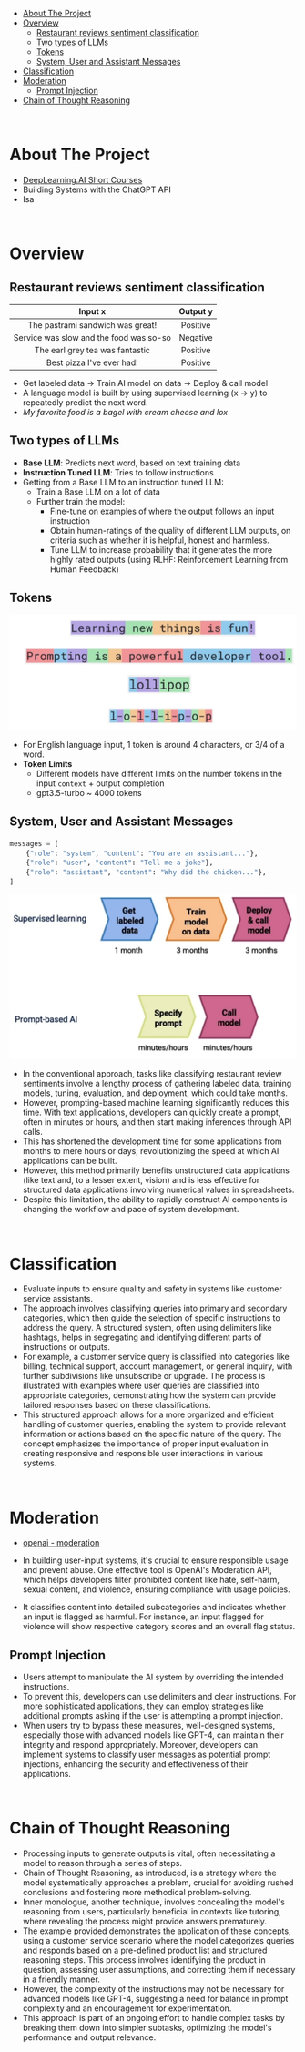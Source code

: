 - [About The Project](#about-the-project)
- [Overview](#overview)
  - [Restaurant reviews sentiment classification](#restaurant-reviews-sentiment-classification)
  - [Two types of LLMs](#two-types-of-llms)
  - [Tokens](#tokens)
  - [System, User and Assistant Messages](#system-user-and-assistant-messages)
- [Classification](#classification)
- [Moderation](#moderation)
  - [Prompt Injection](#prompt-injection)
- [Chain of Thought Reasoning](#chain-of-thought-reasoning)

&nbsp;

# About The Project

- [DeepLearning.AI Short Courses](https://learn.deeplearning.ai/)
- Building Systems with the ChatGPT API
- Isa

&nbsp;

# Overview

## Restaurant reviews sentiment classification

|                 Input x                 | Output y |
| :-------------------------------------: | :------: |
|    The pastrami sandwich was great!     | Positive |
| Service was slow and the food was so-so | Negative |
|     The earl grey tea was fantastic     | Positive |
|        Best pizza I've ever had!        | Positive |

- Get labeled data -> Train AI model on data -> Deploy & call model
- A language model is built by using supervised learning (x -> y) to repeatedly predict the next word.
- _My favorite food is a bagel with cream cheese and lox_

## Two types of LLMs

- **Base LLM**: Predicts next word, based on text training data
- **Instruction Tuned LLM**: Tries to follow instructions
- Getting from a Base LLM to an instruction tuned LLM:
  - Train a Base LLM on a lot of data
  - Further train the model:
    - Fine-tune on examples of where the output follows an input instruction
    - Obtain human-ratings of the quality of different LLM outputs, on criteria such as whether it is helpful, honest and harmless.
    - Tune LLM to increase probability that it generates the more highly rated outputs (using RLHF: Reinforcement Learning from Human Feedback)

## Tokens

![tokens](diagrams/tokens.png)

- For English language input, 1 token is around 4 characters, or 3/4 of a word.
- **Token Limits**
  - Different models have different limits on the number tokens in the input `context` + output completion
  - gpt3.5-turbo ~ 4000 tokens

## System, User and Assistant Messages

```py
messages = [
    {"role": "system", "content": "You are an assistant..."},
    {"role": "user", "content": "Tell me a joke"},
    {"role": "assistant", "content": "Why did the chicken..."},
]
```

![prompt_training](diagrams/prompt_training.png)

- In the conventional approach, tasks like classifying restaurant review sentiments involve a lengthy process of gathering labeled data, training models, tuning, evaluation, and deployment, which could take months.
- However, prompting-based machine learning significantly reduces this time. With text applications, developers can quickly create a prompt, often in minutes or hours, and then start making inferences through API calls.
- This has shortened the development time for some applications from months to mere hours or days, revolutionizing the speed at which AI applications can be built.
- However, this method primarily benefits unstructured data applications (like text and, to a lesser extent, vision) and is less effective for structured data applications involving numerical values in spreadsheets.
- Despite this limitation, the ability to rapidly construct AI components is changing the workflow and pace of system development.

&nbsp;

# Classification

- Evaluate inputs to ensure quality and safety in systems like customer service assistants.
- The approach involves classifying queries into primary and secondary categories, which then guide the selection of specific instructions to address the query. A structured system, often using delimiters like hashtags, helps in segregating and identifying different parts of instructions or outputs.
- For example, a customer service query is classified into categories like billing, technical support, account management, or general inquiry, with further subdivisions like unsubscribe or upgrade. The process is illustrated with examples where user queries are classified into appropriate categories, demonstrating how the system can provide tailored responses based on these classifications.
- This structured approach allows for a more organized and efficient handling of customer queries, enabling the system to provide relevant information or actions based on the specific nature of the query. The concept emphasizes the importance of proper input evaluation in creating responsive and responsible user interactions in various systems.

&nbsp;

# Moderation

- [openai - moderation](https://platform.openai.com/docs/guides/moderation)

- In building user-input systems, it's crucial to ensure responsible usage and prevent abuse. One effective tool is OpenAI's Moderation API, which helps developers filter prohibited content like hate, self-harm, sexual content, and violence, ensuring compliance with usage policies.
- It classifies content into detailed subcategories and indicates whether an input is flagged as harmful. For instance, an input flagged for violence will show respective category scores and an overall flag status.

## Prompt Injection

- Users attempt to manipulate the AI system by overriding the intended instructions.
- To prevent this, developers can use delimiters and clear instructions. For more sophisticated applications, they can employ strategies like additional prompts asking if the user is attempting a prompt injection.
- When users try to bypass these measures, well-designed systems, especially those with advanced models like GPT-4, can maintain their integrity and respond appropriately. Moreover, developers can implement systems to classify user messages as potential prompt injections, enhancing the security and effectiveness of their applications.

&nbsp;

# Chain of Thought Reasoning

- Processing inputs to generate outputs is vital, often necessitating a model to reason through a series of steps.
- Chain of Thought Reasoning, as introduced, is a strategy where the model systematically approaches a problem, crucial for avoiding rushed conclusions and fostering more methodical problem-solving.
- Inner monologue, another technique, involves concealing the model's reasoning from users, particularly beneficial in contexts like tutoring, where revealing the process might provide answers prematurely.
- The example provided demonstrates the application of these concepts, using a customer service scenario where the model categorizes queries and responds based on a pre-defined product list and structured reasoning steps. This process involves identifying the product in question, assessing user assumptions, and correcting them if necessary in a friendly manner.
- However, the complexity of the instructions may not be necessary for advanced models like GPT-4, suggesting a need for balance in prompt complexity and an encouragement for experimentation.
- This approach is part of an ongoing effort to handle complex tasks by breaking them down into simpler subtasks, optimizing the model's performance and output relevance.

&nbsp;
